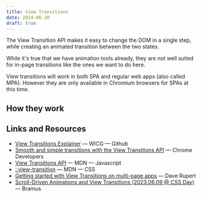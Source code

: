 ```yaml
---
title: View Transitions
date: 2024-06-30
draft: true
---
```


The View Transition API makes it easy to change the DOM in a single step, while creating an animated transition between the two states.

While it's true that we have animation tools already, they are not well suited for in-page transitions like the ones we want to do here.

View transitions will work in both SPA and regular web apps (also called MPA). However they are only available in Chromium browsers for SPAs at this time.

## How they work



## Links and Resources

* [View Transitions Explainer](https://github.com/WICG/view-transitions/blob/main/explainer.md) &mdash; WICG &mdash; Github
* [Smooth and simple transitions with the View Transitions API](https://developer.chrome.com/docs/web-platform/view-transitions/) &mdash; Chrome Developers
* [View Transitions API](https://developer.mozilla.org/en-US/docs/Web/API/View_Transitions_API) &mdash; MDN &mdash; Javascript
* [::view-transition](https://developer.mozilla.org/en-US/docs/Web/CSS/::view-transition) &mdash; MDN &mdash; CSS
* [Getting started with View Transitions on multi-page apps](https://daverupert.com/2023/05/getting-started-view-transitions/) &mdash; Dave Rupert
* [Scroll-Driven Animations and View Transitions (2023.06.09 @ CSS Day)](https://www.bram.us/2023/08/07/scroll-driven-animations-and-view-transitions-2023-06-09-css-day/) &mdash; Bramus
